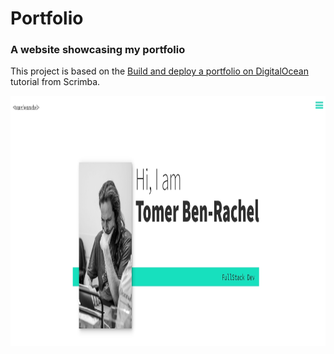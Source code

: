 # Portfolio

### A website showcasing my portfolio

This project is based on the [Build and deploy a portfolio on DigitalOcean](https://scrimba.com/g/gportfolio) tutorial from Scrimba.

<p align="center">
  <img src="https://github.com/TomerPacific/Portfolio/blob/master/img/project_screenshot.jpg?raw=true" height="400px">
</p>
